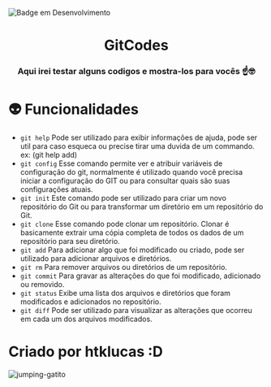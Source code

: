 ![Badge em Desenvolvimento](http://img.shields.io/static/v1?label=STATUS&message=EM%20DESENVOLVIMENTO&color=GREEN&style=for-the-badge)
<h1 align = "center"> GitCodes </h1>
<h3 align = "center"> Aqui irei testar alguns codigos e mostra-los para vocês ☝️🤓 </h3>

# 👽 Funcionalidades

- `git help`  Pode ser utilizado para exibir informações de ajuda, pode ser util para caso esqueca ou precise tirar uma duvida de um commando.
ex: (git help add)
- `git config` Esse comando permite ver e atribuir variáveis de configuração do git, normalmente é utilizado quando você precisa iniciar a configuração do GIT ou para consultar quais são suas configurações atuais.
- `git init` Este comando pode ser utilizado para criar um novo repositório do Git ou para transformar um diretório em um repositório do Git.
- `git clone` Esse comando pode clonar um repositório. Clonar é basicamente extrair uma cópia completa de todos os dados de um repositório para seu diretório.
- `git add` Para adicionar algo que foi modificado ou criado, pode ser utilizado para adicionar arquivos e diretórios.
- `git rm` Para remover arquivos ou diretórios de um repositório.
- `git commit` Para gravar as alterações do que foi modificado, adicionado ou removido.
- `git status` Exibe uma lista dos arquivos e diretórios que foram modificados e adicionados no repositório.
- `git diff` Pode ser utilizado para visualizar as alterações que ocorreu em cada um dos arquivos modificados.


# Criado por htklucas :D 
![jumping-gatito](https://github.com/htklucas/PrimeiroCommit/assets/161860612/991798d5-fddc-48e7-8942-6da1a2a2cccd)
